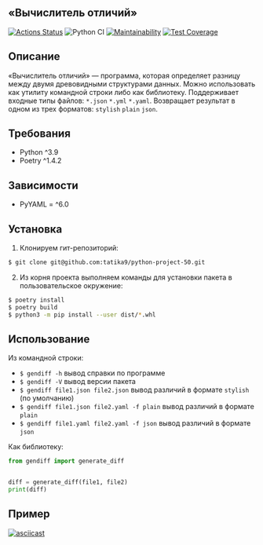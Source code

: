 ## «Вычислитель отличий»
[![Actions Status](https://github.com/tatika9/python-project-50/workflows/hexlet-check/badge.svg)](https://github.com/tatika9/python-project-50/actions) ![Python CI](https://github.com/tatika9/python-project-50/actions/workflows/pyci.yml/badge.svg) [![Maintainability](https://api.codeclimate.com/v1/badges/8e33bbf7f83d7d73d204/maintainability)](https://codeclimate.com/github/tatika9/python-project-50/maintainability) [![Test Coverage](https://api.codeclimate.com/v1/badges/8e33bbf7f83d7d73d204/test_coverage)](https://codeclimate.com/github/tatika9/python-project-50/test_coverage)

## Описание
«Вычислитель отличий» — программа, которая определяет разницу между двумя древовидными структурами данных. Можно использовать как утилиту командной строки либо как библиотеку.
Поддерживает входные типы файлов: `*.json` `*.yml` `*.yaml`.
Возвращает результат в одном из трех форматов: `stylish` `plain` `json`.
## Требования
* Python ^3.9
* Poetry ^1.4.2
## Зависимости
* PyYAML = ^6.0
## Установка
1. Клонируем гит-репозиторий:
```bash
$ git clone git@github.com:tatika9/python-project-50.git
```
2. Из корня проекта выполняем команды для установки пакета в пользовательское окружение:
```bash
$ poetry install
$ poetry build
$ python3 -m pip install --user dist/*.whl
```
## Использование
Из командной строки:
* `$ gendiff -h` вывод справки по программе
* `$ gendiff -V` вывод версии пакета
* `$ gendiff file1.json file2.json` вывод различий в формате `stylish` (по умолчанию)
* `$ gendiff file1.json file2.yaml -f plain` вывод различий в формате `plain`
* `$ gendiff file1.yaml file2.yaml -f json` вывод различий в формате `json`

Как библиотеку:
```python
from gendiff import generate_diff


diff = generate_diff(file1, file2)
print(diff)
```
## Пример
[![asciicast](https://asciinema.org/a/GhuNuyHVr9kxkSmmiiMZK303o.svg)](https://asciinema.org/a/GhuNuyHVr9kxkSmmiiMZK303o)